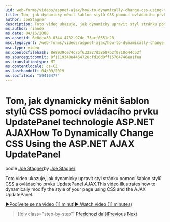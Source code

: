 ```yaml
---
uid: web-forms/videos/aspnet-ajax/how-to-dynamically-change-css-using-the-aspnet-ajax-updatepanel
title: Tom, jak dynamicky měnit šablon stylů CSS pomocí ovládacího prvku UpdatePanel technologie ASP.NET AJAX | Dokumentace Microsoftu
author: JoeStagner
description: Toto video ukazuje, jak dynamicky upravit styl stránku pomocí šablon stylů CSS a ovládacího prvku UpdatePanel AJAX.
ms.author: riande
ms.date: 04/16/2008
ms.assetid: 6e0eca38-0344-4732-97de-73acf0551c28
msc.legacyurl: /web-forms/videos/aspnet-ajax/how-to-dynamically-change-css-using-the-aspnet-ajax-updatepanel
msc.type: video
ms.openlocfilehash: 8e8939ce74c75f632227d38b87b2f0710c44c52f
ms.sourcegitcommit: 0f1119340e4464720cfd16d0ff15764746ea1fea
ms.translationtype: MT
ms.contentlocale: cs-CZ
ms.lasthandoff: 04/09/2019
ms.locfileid: "59416477"
---
```

# <a name="how-to-dynamically-change-css-using-the-aspnet-ajax-updatepanel"></a><span data-ttu-id="2fadc-103">Tom, jak dynamicky měnit šablon stylů CSS pomocí ovládacího prvku UpdatePanel technologie ASP.NET AJAX</span><span class="sxs-lookup"><span data-stu-id="2fadc-103">How To Dynamically Change CSS Using the ASP.NET AJAX UpdatePanel</span></span>

<span data-ttu-id="2fadc-104">podle [Joe Stagner](https://github.com/JoeStagner)</span><span class="sxs-lookup"><span data-stu-id="2fadc-104">by [Joe Stagner](https://github.com/JoeStagner)</span></span>

<span data-ttu-id="2fadc-105">Toto video ukazuje, jak dynamicky upravit styl stránku pomocí šablon stylů CSS a ovládacího prvku UpdatePanel AJAX.</span><span class="sxs-lookup"><span data-stu-id="2fadc-105">This video illustrates how to dynamically modify the style of your page using CSS and the AJAX UpdatePanel.</span></span>

[<span data-ttu-id="2fadc-106">&#9654;Podívejte se na video (11 minut)</span><span class="sxs-lookup"><span data-stu-id="2fadc-106">&#9654; Watch video (11 minutes)</span></span>](https://channel9.msdn.com/Blogs/ASP-NET-Site-Videos/how-to-dynamically-change-css-using-the-aspnet-ajax-updatepanel)

> [!div class="step-by-step"]
> <span data-ttu-id="2fadc-107">[Předchozí](basic-aspnet-authentication-in-an-ajax-enabled-application.md)
> [další](how-to-dynamically-add-controls-to-a-web-page.md)</span><span class="sxs-lookup"><span data-stu-id="2fadc-107">[Previous](basic-aspnet-authentication-in-an-ajax-enabled-application.md)
[Next](how-to-dynamically-add-controls-to-a-web-page.md)</span></span>
